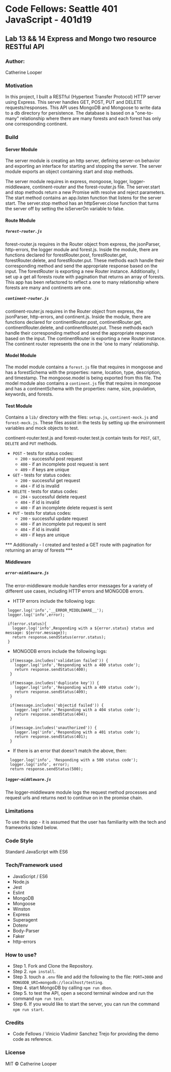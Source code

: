 # Code Fellows: Seattle 401 JavaScript - 401d19

##  Lab 13 && 14 Express and Mongo two resource RESTful API

### Author:
 Catherine Looper

### Motivation

In this project, I built a RESTful (Hypertext Transfer Protocol) HTTP server using Express. This server handles GET, POST, PUT and DELETE requests/responses. This API uses MongoDB and Mongoose to write data to a db directory for persistence. The database is based on a "one-to-many" relationship where there are many forests and each forest has only one corresponding continent.

### Build

#### Server Module

The server module is creating an http server, defining server-on behavior and exporting an interface for starting and stopping the server. The server module exports an object containing start and stop methods.

The server module requires in express, mongoose, logger, logger-middleware, continent-router and the forest-router.js file. The server.start and stop methods return a new Promise with resolve and reject parameters. The start method contains an app.listen function that listens for the server start. The server.stop method has an httpServer.close function that turns the server off by setting the isServerOn variable to false.

#### Route Module

##### `forest-router.js`

forest-router.js requires in the Router object from express, the jsonParser, http-errors, the logger module  and forest.js. Inside the module, there are functions declared for forestRouter.post, forestRouter.get, forestRouter.delete, and forestRouter.put. These methods each handle their corresponding method and send the appropriate response based on the input. The forestRouter is exporting a new Router instance. Additionally, I set up a get all forests route with pagination that returns an array of forests. This app has been refactored to reflect a one to many relationship where forests are many and continents are one.

##### `continent-router.js` 

continent-router.js requires in the Router object from express, the jsonParser, http-errors, and continent.js. Inside the module, there are functions declared for continentRouter.post, continentRouter.get, continentRouter.delete, and continentRouter.put. These methods each handle their corresponding method and send the appropriate response based on the input. The continentRouter is exporting a new Router instance. The continent router represents the one in the 'one to many' relationship.

#### Model Module

The model module contains a `forest.js` file that requires in mongoose and has a forestSchema with the properties: name, location, type, description, and timestamp. The mongoose.model is being exported from this file. The model module also contains a `continent.js` file that requires in mongoose and has a continentSchema with the properties: name, size, population, keywords, and forests.
#### Test Module

Contains a `lib/` directory with the files: `setup.js`, `continent-mock.js` and `forest-mock.js`. These files assist in the tests by setting up the environment variables and mock objects to test.

continent-router.test.js and forest-router.test.js contain tests for `POST`, `GET`, `DELETE` and `PUT` methods.

* `POST` - tests for status codes: 
  * `200` - successful post request
  * `400` - if an incomplete post request is sent
  * `409` - if keys are unique
* `GET` - tests for status codes: 
  * `200` - successful get request 
  * `404` - if id is invalid
* `DELETE` - tests for status codes: 
  * `204` - successful delete request
  * `404` - if id is invalid
  * `400` - if an incomplete delete request is sent
* `PUT` - tests for status codes: 
  * `200` - successful update request
  * `400` - if an incomplete put request is sent
  * `404` - if id is invalid 
  * `409` - if keys are unique

*** Additionally - I created and tested a GET route with pagination for returning an array of forests ***

#### Middleware

##### `error-middleware.js`

The error-middleware module handles error messages for a variety of different use cases, including HTTP errors and MONGODB errors. 

* HTTP errors include the following logs: 

 ``` 
  logger.log('info','__ERROR_MIDDLEWARE__');
  logger.log('info',error);

  if(error.status){
    logger.log('info',Responding with a ${error.status} status and message: ${error.message});
    return response.sendStatus(error.status);
  }
  ```
* MONGODB errors include the following logs:

```
  if(message.includes('validation failed')) {
    logger.log('info','Responding with a 400 status code');
    return response.sendStatus(400);
  }

  if(message.includes('duplicate key')) {
    logger.log('info','Responding with a 409 status code');
    return response.sendStatus(409);
  }

  if(message.includes('objectid failed')) {
    logger.log('info','Responding with a 404 status code');
    return response.sendStatus(404);
  }

  if(message.includes('unauthorized')) {
    logger.log('info','Responding with a 401 status code');
    return response.sendStatus(401);
  }
```

* If there is an error that doesn't match the above, then:

```
  logger.log('info', 'Responding with a 500 status code');
  logger.log('info', error);
  return response.sendStatus(500);
```

##### `logger-middleware.js`

The logger-middleware module logs the request method processes and request urls and returns next to continue on in the promise chain.

### Limitations

To use this app - it is assumed that the user has familiarity with the tech and frameworks listed below. 

### Code Style

Standard JavaScript with ES6

### Tech/Framework used

* JavaScript / ES6
* Node.js
* Jest
* Eslint
* MongoDB
* Mongoose
* Winston
* Express
* Superagent
* Dotenv
* Body-Parser
* Faker
* http-errors

### How to use?

* Step 1. Fork and Clone the Repository.
* Step 2. `npm install`.
* Step 3. touch a `.env` file and add the following to the file: `PORT=3000` and `MONGODB_URI=mongodb://localhost/testing`.
* Step 4. start MongoDB by calling `npm run dbon`.
* Step 5. to test the API, open a second terminal window and run the command `npm run test`.
* Step 6. If you would like to start the server, you can run the command `npm run start`.

### Credits

* Code Fellows / Vinicio Vladimir Sanchez Trejo for providing the demo code as reference.

### License

MIT © Catherine Looper